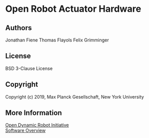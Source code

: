 # Open Robot Actuator Hardware




Authors
--------
Jonathan Fiene
Thomas Flayols
Felix Grimminger

License
-------
BSD 3-Clause License

Copyright
-----------
Copyright (c) 2019, Max Planck Gesellschaft, New York University

More Information
----------------
[Open Dynamic Robot Initiative](https://open-dynamic-robot-initiative.github.io)  
[Software Overview](https://github.com/open-dynamic-robot-initiative/open-dynamic-robot-initiative.github.io/wiki/Open-Dynamic-Robot-Initiative-Documentation)
